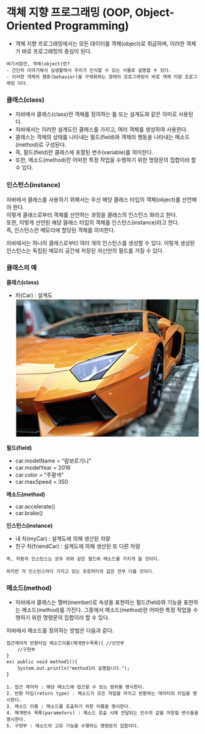 # 객체 지향 프로그래밍 (OOP, Object-Oriented Programming)

- 객체 지향 프로그래밍에서는 모든 데이터를 객체(object)로 취급하며, 이러한 객체가 바로 프로그래밍의 중심이 된다.
```
여기서잠깐, 객체(object)란?
- 간단히 이야기해서 실생활에서 우리가 인식할 수 있는 사물로 설명할 수 있다.
- 이러한 객체의 행동(behavior)을 구체화하는 형태의 프로그래밍이 바로 객체 지향 프로그래밍 이다.
```

### 클래스(class)
- 자바에서 클래스(class)란 객체를 정의하는 틀 또는 설계도와 같은 의미로 사용된다.
- 자바에서는 이러한 설계도인 클래스를 가지고, 여러 객체를 생성하여 사용한다.
- 클래스는 객체의 상태를 나타내는 필드(field)와 객체의 행동을 나타내는 메소드(method)로 구성된다.
- 즉, 필드(field)란 클래스에 포함된 변수(variable)를 의미한다.
- 또한, 메소드(method)란 어떠한 특정 작업을 수행하기 위한 명령문의 집합이라 할 수 있다.

### 인스턴스(instance)
자바에서 클래스를 사용하기 위해서는 우선 해당 클래스 타입의 객체(object)를 선언해야 한다.   
이렇게 클래스로부터 객체를 선언하는 과정을 클래스의 인스턴스 화라고 한다.   
또한, 이렇게 선언된 해당 클래스 타입의 객체를 인스턴스(instance)라고 한다.   
즉, 인스턴스란 메모리에 할당된 객체를 의미한다.

자바에서는 하나의 클래스로부터 여러 개의 인스턴스를 생성할 수 있다.
이렇게 생성된 인스턴스는 독립된 메모리 공간에 저장된 자신만의 필드를 가질 수 있다.   

### 클래스의 예
**클래스(class)**   
- 차(Car) : 설계도   
![car](img/car.png)

**필드(field)**
- car.modelName = "람보르기니"
- car.modelYear = 2016
- car.color = "주황색"
- car.maxSpeed = 350

**메소드(method)**
- car.accelerate()
- car.brake()

**인스턴스(instance)**
- 내 차(myCar) : 설계도에 의해 생산된 차량
- 친구 차(friendCar) : 설계도에 의해 생산된 또 다른 차량

```
즉, 자동차 인스턴스는 모두 위와 같은 필드와 메소드를 가지게 될 것이다.

하지만 각 인스턴스마다 가지고 있는 프로퍼티의 값은 전부 다를 것이다.
```

### 메소드(method)
- 자바에서 클래스는 멤버(member)로 속성을 표현하는 필드(field)와 기능을 표현하는 메소드(method)를 가진다. 그중에서 메소드(method)란 어떠한 특정 작업을 수행하기 위한 명령문의 집합이라 할 수 있다.

자바에서 메소드를 정의하는 방법은 다음과 같다.
```
접근제어자 반환타입 메소드이름(매개변수목록){ //선언부
    //구현부
}
ex) public void method1(){
    System.out.println("method1이 실행됩니다.");
}

1. 접근 제어자 : 해당 메소드에 접근할 수 있는 범위를 명시한다.
2. 반환 타입(return type) : 메소드가 모든 작업을 마치고 반환하는 데이터의 타입을 명시한다.
3. 메소드 이름 : 메소드를 호출하기 위한 이름을 명시한다.
4. 매개변수 목록(parameters) : 메소드 호출 시에 전달되는 인수의 값을 저장할 변수들을 명시한다.
5. 구현부 : 메소드의 고유 기능을 수행하는 명령문의 집합이다.
```


